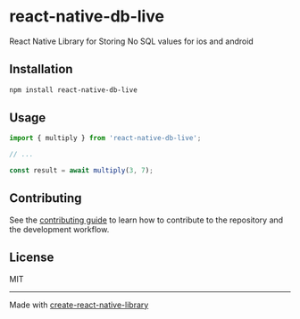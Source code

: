 # react-native-db-live

React Native Library for Storing No SQL values for ios and android 

## Installation

```sh
npm install react-native-db-live
```

## Usage

```js
import { multiply } from 'react-native-db-live';

// ...

const result = await multiply(3, 7);
```

## Contributing

See the [contributing guide](CONTRIBUTING.md) to learn how to contribute to the repository and the development workflow.

## License

MIT

---

Made with [create-react-native-library](https://github.com/callstack/react-native-builder-bob)
